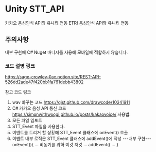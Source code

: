 # Unity STT_API
 카카오 음성인식 API와 유니티 연동
 ETRI 음성인식 API와 유니티 연동
## 주의사항
내부 구현에 C# Nuget 매니저를 사용해 모바일에 적합하지 않습니다.
### 코드 설명 링크
https://sage-crowley-0ac.notion.site/REST-API-526dd2ade47f420bb1fa761debb43802

 참고 코드 링크
 1. wav 바꾸는 코드
  https://gist.github.com/drawcode/10341911
 2. C# 카카오 음성 API 통신 코드
  https://simonwithwoogi.github.io/posts/kakaovoice/
 사용법:
 0. 모든 파일 임포트
 1. STT_Event 파일을 사용한다.
 2. 이벤트를 트리거 할 상황에 STT_Event 클래스에 onEvent() 호출
 3. 이벤트 내부 로직은 STT_Event 클래스에 addEvent()에 작성
 ---내부 구현---
 onEvent(){
 ... 비동기를 위하 이것 저것 ...
 addEvent()
 ...
 }

